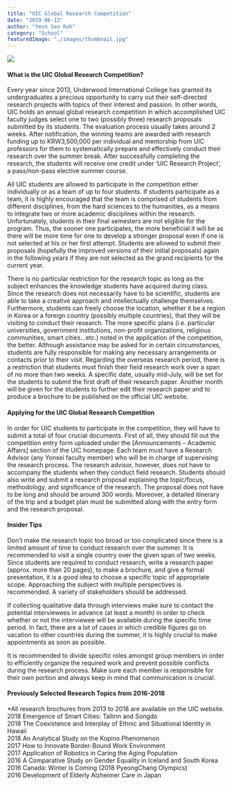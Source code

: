 ```yaml
---
title: "UIC Global Research Competition"
date: "2019-06-13"
author: "Yeon Seo Koh"
category: "School"
featuredImage: "./images/thumbnail.jpg"
---
```


![](/images/thumbnail.jpg)

#### **What is the UIC Global Research Competition?**

Every year since 2013, Underwood International College has granted its undergraduates a precious opportunity to carry out their self-directed research projects with topics of their interest and passion. In other words, UIC holds an annual global research competition in which accomplished UIC faculty judges select one to two (possibly three) research proposals submitted by its students. The evaluation process usually takes around 2 weeks. After notification, the winning teams are awarded with research funding up to KRW3,500,000 per individual and mentorship from UIC professors for them to systematically prepare and effectively conduct their research over the summer break. After successfully completing the research, the students will receive one credit under ‘UIC Research Project’, a pass/non-pass elective summer course.

All UIC students are allowed to participate in the competition either individually or as a team of up to four students. If students participate as a team, it is highly encouraged that the team is comprised of students from different disciplines, from the hard sciences to the humanities, as a means to integrate two or more academic disciplines within the research. Unfortunately, students in their final semesters are not eligible for the program. Thus, the sooner one participates, the more beneficial it will be as there will be more time for one to develop a stronger proposal even if one is not selected at his or her first attempt. Students are allowed to submit their proposals (hopefully the improved versions of their initial proposals) again in the following years if they are not selected as the grand recipients for the current year.  

There is no particular restriction for the research topic as long as the subject enhances the knowledge students have acquired during class. Since the research does not necessarily have to be scientific, students are able to take a creative approach and intellectually challenge themselves. Furthermore, students can freely choose the location, whether it be a region in Korea or a foreign country (possibly multiple countries), that they will be visiting to conduct their research. The more specific plans (i.e. particular universities, government institutions, non-profit organizations, religious communities, smart cities…etc.) noted in the application of the competition, the better. Although assistance may be asked for in certain circumstances, students are fully responsible for making any necessary arrangements or contacts prior to their visit. Regarding the overseas research period, there is a restriction that students must finish their field research work over a span of no more than two weeks. A specific date, usually mid-July, will be set for the students to submit the first draft of their research paper. Another month will be given for the students to further edit their research paper and to produce a brochure to be published on the official UIC website.

#### **Applying for the UIC Global Research Competition**

In order for UIC students to participate in the competition, they will have to submit a total of four crucial documents. First of all, they should fill out the competition entry form uploaded under the \[Announcements – Academic Affairs\] section of the UIC homepage. Each team must have a Research Advisor (any Yonsei faculty member) who will be in charge of supervising the research process. The research advisor, however, does not have to accompany the students when they conduct field research. Students should also write and submit a research proposal explaining the topic/focus, methodology, and significance of the research. The proposal does not have to be long and should be around 300 words. Moreover, a detailed itinerary of the trip and a budget plan must be submitted along with the entry form and the research proposal.  

#### **Insider Tips**

Don’t make the research topic too broad or too complicated since there is a limited amount of time to conduct research over the summer. It is recommended to visit a single country over the given span of two weeks. Since students are required to conduct research, write a research paper (approx. more than 20 pages), to make a brochure, and give a formal presentation, it is a good idea to choose a specific topic of appropriate scope. Approaching the subject with multiple perspectives is recommended. A variety of stakeholders should be addressed.

If collecting qualitative data through interviews make sure to contact the potential interviewees in advance (at least a month) in order to check whether or not the interviewee will be available during the specific time period. In fact, there are a lot of cases in which credible figures go on vacation to other countries during the summer, it is highly crucial to make appointments as soon as possible.

It is recommended to divide specific roles amongst group members in order to efficiently organize the required work and prevent possible conflicts during the research process. Make sure each member is responsible for their own portion and always keep in mind that communication is crucial.

#### **Previously Selected Research Topics from 2016-2018**

\*All research brochures from 2013 to 2018 are available on the UIC website.  
2018 Emergence of Smart Cities: Tallinn and Songdo  
2018 The Coexistence and Interplay of Ethnic and Situational Identity in Hawaii  
2018 An Analytical Study on the Kopino Phenomenon  
2017 How to Innovate Border-Bound Work Environment  
2017 Application of Robotics in Caring the Aging Population  
2016 A Comparative Study on Gender Equality in Iceland and South Korea  
2016 Canada: Winter is Coming (2018 PyeongChang Olympics)  
2016 Development of Elderly Alzheimer Care in Japan
